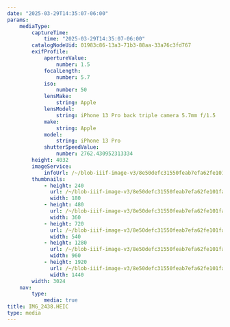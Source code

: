 ```yaml
---
date: "2025-03-29T14:35:07-06:00"
params:
    mediaType:
        captureTime:
            time: "2025-03-29T14:35:07-06:00"
        catalogNodeUid: 01983c86-13a3-71b3-88aa-33a76c3fd767
        exifProfile:
            apertureValue:
                number: 1.5
            focalLength:
                number: 5.7
            iso:
                number: 50
            lensMake:
                string: Apple
            lensModel:
                string: iPhone 13 Pro back triple camera 5.7mm f/1.5
            make:
                string: Apple
            model:
                string: iPhone 13 Pro
            shutterSpeedValue:
                number: 2762.430952313334
        height: 4032
        imageService:
            infoUrl: /~/blob-iiif-image-v3/8e50defc31550feab7efa62fe101fa62564d14311efd547e3542190588dc7331/info.json
        thumbnails:
            - height: 240
              url: /~/blob-iiif-image-v3/8e50defc31550feab7efa62fe101fa62564d14311efd547e3542190588dc7331/full/180%2C240/0/default.jpg
              width: 180
            - height: 480
              url: /~/blob-iiif-image-v3/8e50defc31550feab7efa62fe101fa62564d14311efd547e3542190588dc7331/full/360%2C480/0/default.jpg
              width: 360
            - height: 720
              url: /~/blob-iiif-image-v3/8e50defc31550feab7efa62fe101fa62564d14311efd547e3542190588dc7331/full/540%2C720/0/default.jpg
              width: 540
            - height: 1280
              url: /~/blob-iiif-image-v3/8e50defc31550feab7efa62fe101fa62564d14311efd547e3542190588dc7331/full/960%2C1280/0/default.jpg
              width: 960
            - height: 1920
              url: /~/blob-iiif-image-v3/8e50defc31550feab7efa62fe101fa62564d14311efd547e3542190588dc7331/full/1440%2C1920/0/default.jpg
              width: 1440
        width: 3024
    nav:
        type:
            media: true
title: IMG_2438.HEIC
type: media
---
```

